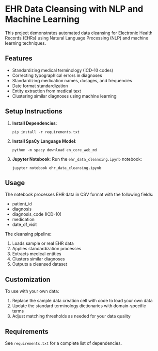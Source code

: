 # EHR Data Cleansing with NLP and Machine Learning

This project demonstrates automated data cleansing for Electronic Health Records (EHRs) using Natural Language Processing (NLP) and machine learning techniques.

## Features

- Standardizing medical terminology (ICD-10 codes)
- Correcting typographical errors in diagnoses
- Standardizing medication names, dosages, and frequencies
- Date format standardization
- Entity extraction from medical text
- Clustering similar diagnoses using machine learning

## Setup Instructions

1. **Install Dependencies**:

   ```
   pip install -r requirements.txt
   ```

2. **Install SpaCy Language Model**:

   ```
   python -m spacy download en_core_web_md
   ```

3. **Jupyter Notebook**:
   Run the `ehr_data_cleansing.ipynb` notebook:
   ```
   jupyter notebook ehr_data_cleansing.ipynb
   ```

## Usage

The notebook processes EHR data in CSV format with the following fields:

- patient_id
- diagnosis
- diagnosis_code (ICD-10)
- medication
- date_of_visit

The cleansing pipeline:

1. Loads sample or real EHR data
2. Applies standardization processes
3. Extracts medical entities
4. Clusters similar diagnoses
5. Outputs a cleansed dataset

## Customization

To use with your own data:

1. Replace the sample data creation cell with code to load your own data
2. Update the standard terminology dictionaries with domain-specific terms
3. Adjust matching thresholds as needed for your data quality

## Requirements

See `requirements.txt` for a complete list of dependencies.
